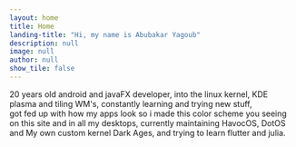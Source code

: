```yaml
---
layout: home
title: Home
landing-title: "Hi, my name is Abubakar Yagoub"
description: null
image: null
author: null
show_tile: false
---
```


20 years old android and javaFX developer, into the linux kernel, KDE plasma and tiling WM's, constantly learning and trying new stuff,<br> got fed up with how my apps look so i made this color scheme you seeing on this site and in all my desktops, currently maintaining HavocOS, DotOS and My own custom kernel Dark Ages, and trying to learn flutter and julia.
